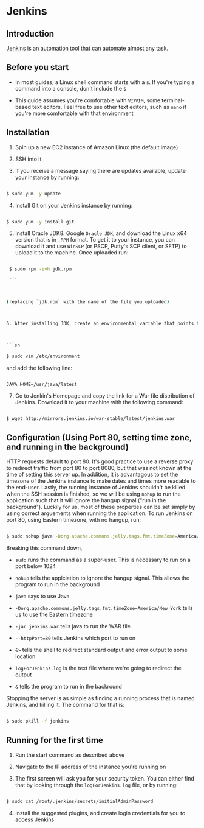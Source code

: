 # Jenkins

## Introduction
[Jenkins](http://www.sonatype.org/nexus/) is an automation tool that can automate almost any task.

## Before you start

- In most guides, a Linux shell command starts with a `$`. If you're typing a command into a console, don't include the `$`
- This guide assumes you're comfortable with `VI`/`VIM`, some terminal-based text editors.  Feel free to use other text editors, such as `nano` if you're more comfortable with that environment

## Installation
  1. Spin up a new EC2 instance of Amazon Linux (the default image)
  2. SSH into it
  3. If you receive a message saying there are updates available, update your instance by running:
  
```sh
$ sudo yum -y update
```

  4. Install Git on your Jenkins instance by running:
  
  ```sh
  $ sudo yum -y install git
  ```

  5. Install Oracle JDK8. Google `Oracle JDK`, and download the Linux x64 version that is in `.RPM` format. To get it to your instance, you can download it and use `WinSCP` (or PSCP, Putty's SCP client, or SFTP) to upload it to the machine.  Once uploaded run:
   ```sh
	$ sudo rpm -ivh jdk.rpm
	``` 

(replacing `jdk.rpm` with the name of the file you uploaded)

6. After installing JDK, create an environmental variable that points to the installation of JDK. To do that, run:
  
```sh
$ sudo vim /etc/environment
```  

and add the following line:

```
JAVA_HOME=/usr/java/latest
```

7. Go to Jenkin's Homepage and copy the link for a War file distribution of Jenkins.  Download it to your machine with the following command:
 
```sh
$ wget http://mirrors.jenkins.io/war-stable/latest/jenkins.war
```


## Configuration (Using Port 80, setting time zone, and running in the background)

HTTP requests default to port 80.  It's good practice to use a reverse proxy to redirect traffic from port 80 to port 8080, but that was not known at the time of setting this server up.  In addition, it is advantagous to set the timezone of the Jenkins instance to make dates and times more readable to the end-user.  Lastly, the running instance of Jenkins shouldn't be killed when the SSH session is finished, so we will be using `nohup` to run the application such that it will ignore the hangup signal ("run in the background").  Luckily for us, most of these properties can be set simply by using correct arguements when running the application. To run Jenkins on port 80, using Eastern timezone, with no hangup, run:

```sh
$ sudo nohup java -Dorg.apache.commons.jelly.tags.fmt.timeZone=America/New_York -jar jenkins.war --httpPort=80 &> logForJenkins.log &
```

Breaking this command down,
* `sudo` runs the command as a super-user. This is necessary to run on a port below 1024
* `nohup` tells the applciation to ignore the hangup signal. This allows the program to run in the background
* `java` says to use Java
* `-Dorg.apache.commons.jelly.tags.fmt.timeZone=America/New_York` tells us to use the Eastern timezone
* `-jar jenkins.war` tells java to run the WAR file
* `--httpPort=80` tells Jenkins which port to run on
* `&>` tells the shell to redirect standard output and error output to some location
* `logForJenkins.log` is the text file where we're going to redirect the output
* `&` tells the program to run in the backround

Stopping the server is as simple as finding a running process that is named Jenkins, and killing it. The command for that is:

```sh
$ sudo pkill -f jenkins
``` 

## Running for the first time

1. Run the start command as described above
2. Navigate to the IP address of the instance you're running on
3. The first screen will ask you for your security token. You can either find that by looking through the `logForJenkins.log` file, or by running:

```sh
$ sudo cat /root/.jenkins/secrets/initialAdminPassword
```

4. Install the suggested plugins, and create login credentials for you to access Jenkins